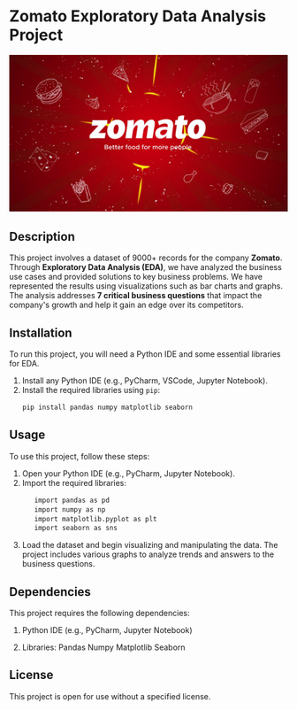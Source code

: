 # Zomato Exploratory Data Analysis Project

![Zomato](https://github.com/Boolean-01/Zomato_Exploratory_data_analysis_project/blob/main/zomato.jpg)

## Description

This project involves a dataset of 9000+ records for the company **Zomato**. Through **Exploratory Data Analysis (EDA)**, we have analyzed the business use cases and provided solutions to key business problems. We have represented the results using visualizations such as bar charts and graphs. The analysis addresses **7 critical business questions** that impact the company's growth and help it gain an edge over its competitors.

## Installation

To run this project, you will need a Python IDE and some essential libraries for EDA.

1. Install any Python IDE (e.g., PyCharm, VSCode, Jupyter Notebook).
2. Install the required libraries using `pip`:
   ```bash
   pip install pandas numpy matplotlib seaborn
## Usage
To use this project, follow these steps:

   1. Open your Python IDE (e.g., PyCharm, Jupyter Notebook).
   2. Import the required libraries:
      ```bash
         import pandas as pd
         import numpy as np
         import matplotlib.pyplot as plt
         import seaborn as sns
      ```
   3. Load the dataset and begin visualizing and manipulating the data. The project includes various graphs to analyze trends and answers to the business questions.

## Dependencies
This project requires the following dependencies:

   1. Python IDE (e.g., PyCharm, Jupyter Notebook)

   2. Libraries:
         Pandas
         Numpy
         Matplotlib
         Seaborn

## License
This project is open for use without a specified license.








   
